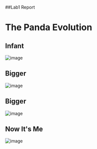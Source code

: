 ##Lab1 Report


# The Panda Evolution

## Infant
![image](https://vid.alarabiya.net/images/2020/07/22/e32b4dc2-49fc-4cd7-bcc0-df409773f05e/e32b4dc2-49fc-4cd7-bcc0-df409773f05e_16x9_1200x676.JPG?width=1138)
## Bigger
![image](https://encrypted-tbn0.gstatic.com/images?q=tbn:ANd9GcQC9SWbXpJT7i_JRbXVGwoEJGboZ0SBUX1Wv1HbiE4sRqLUkGuiJQEZ9fvrAOL4-9WOhmI&usqp=CAU)
## Bigger
![image](https://encrypted-tbn0.gstatic.com/images?q=tbn:ANd9GcRXdpACdr5C04Y7Pa2d-4wgrzvMmy4q_O-a643Iga0z6P8yqkP4iaD_7KpKhn-6E4JVQkU&usqp=CAU)
## Now It's Me
![image](https://lp-cms-production.imgix.net/features/2019/06/panda-d55d15231c4f.jpg?auto=format&fit=crop&sharp=10&vib=20&ixlib=react-8.6.4&w=850)

